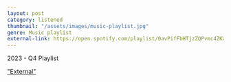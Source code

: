 ```yaml
---
layout: post
category: listened
thumbnail: "/assets/images/music-playlist.jpg"
genre: Music playlist
external-link: https://open.spotify.com/playlist/0avPifFbHTjzZQPvmc4ZKa?si=7ab78bcaa8a74d1c
---
```

2023 - Q4 Playlist

["External"](https://open.spotify.com/playlist/0avPifFbHTjzZQPvmc4ZKa?si=7ab78bcaa8a74d1c)